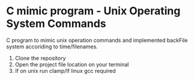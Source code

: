 # C mimic program - Unix Operating System Commands 
C program to mimic unix operation commands and implemented backFile 
system accoriding to time/filenames.


1. Clone the repository
2. Open the project file location on your terminal
3. If on unix run clamp/If linux gcc required
